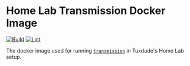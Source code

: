 # Home Lab Transmission Docker Image

[![Build](https://github.com/TuxdudeHomeLab/docker-image-transmission/actions/workflows/build.yml/badge.svg)](https://github.com/TuxdudeHomeLab/docker-image-transmission/actions/workflows/build.yml) [![Lint](https://github.com/TuxdudeHomeLab/docker-image-transmission/actions/workflows/lint.yml/badge.svg)](https://github.com/TuxdudeHomeLab/docker-image-transmission/actions/workflows/lint.yml)

The docker image used for running [`transmission`](https://transmissionbt.com/) in Tuxdude's Home Lab setup.
